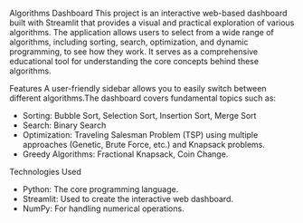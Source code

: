 Algorithms Dashboard
This project is an interactive web-based dashboard built with Streamlit that provides a visual and practical exploration of various algorithms. The application allows users to select from a wide range of algorithms, including sorting, search, optimization, and dynamic programming, to see how they work. It serves as a comprehensive educational tool for understanding the core concepts behind these algorithms.

Features
A user-friendly sidebar allows you to easily switch between different algorithms.The dashboard covers fundamental topics such as:
- Sorting: Bubble Sort, Selection Sort, Insertion Sort, Merge Sort
- Search: Binary Search
- Optimization: Traveling Salesman Problem (TSP) using multiple approaches (Genetic, Brute Force, etc.) and Knapsack problems.
- Greedy Algorithms: Fractional Knapsack, Coin Change.


Technologies Used
- Python: The core programming language.
- Streamlit: Used to create the interactive web dashboard.
- NumPy: For handling numerical operations.

